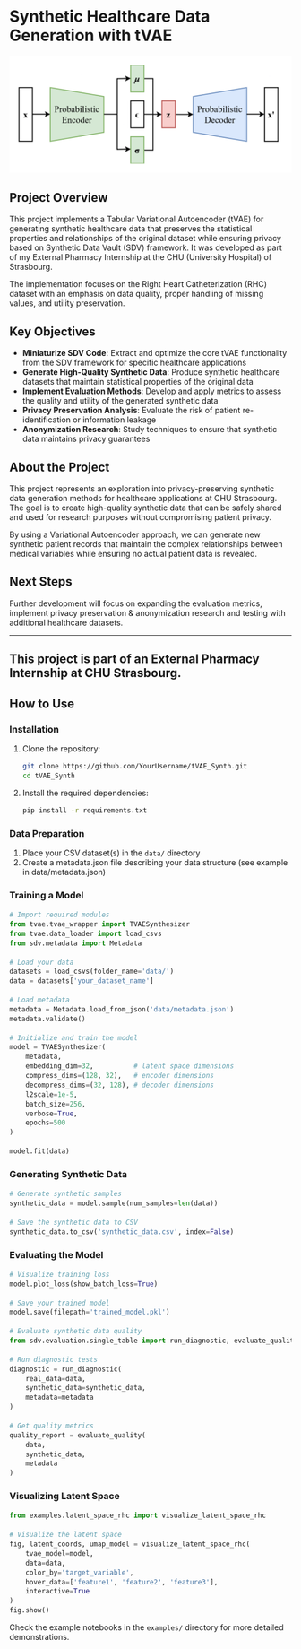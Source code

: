 # Synthetic Healthcare Data Generation with tVAE
![Reparameterized Variational Autoencoder](https://github.com/Martinfacot/tVAE_project/raw/dev/Images/Reparameterized_Variational_Autoencoder.png)

## Project Overview

This project implements a Tabular Variational Autoencoder (tVAE) for generating synthetic healthcare data that preserves the statistical properties and relationships of the original dataset while ensuring privacy based on Synthetic Data Vault (SDV) framework. It was developed as part of my External Pharmacy Internship at the CHU (University Hospital) of Strasbourg.

The implementation focuses on the Right Heart Catheterization (RHC) dataset with an emphasis on data quality, proper handling of missing values, and utility preservation.

## Key Objectives
- **Miniaturize SDV Code**: Extract and optimize the core tVAE functionality from the SDV framework for specific healthcare applications
- **Generate High-Quality Synthetic Data**: Produce synthetic healthcare datasets that maintain statistical properties of the original data
- **Implement Evaluation Methods**: Develop and apply metrics to assess the quality and utility of the generated synthetic data
- **Privacy Preservation Analysis**: Evaluate the risk of patient re-identification or information leakage
- **Anonymization Research**: Study techniques to ensure that synthetic data maintains privacy guarantees

## About the Project

This project represents an exploration into privacy-preserving synthetic data generation methods for healthcare applications at CHU Strasbourg. The goal is to create high-quality synthetic data that can be safely shared and used for research purposes without compromising patient privacy.

By using a Variational Autoencoder approach, we can generate new synthetic patient records that maintain the complex relationships between medical variables while ensuring no actual patient data is revealed.

## Next Steps

Further development will focus on expanding the evaluation metrics, implement privacy preservation & anonymization research and testing with additional healthcare datasets.

---
**This project is part of an External Pharmacy Internship at CHU Strasbourg.**
---

## How to Use

### Installation

1. Clone the repository:
   ```bash
   git clone https://github.com/YourUsername/tVAE_Synth.git
   cd tVAE_Synth
   ```

2. Install the required dependencies:
   ```bash
   pip install -r requirements.txt
   ```

### Data Preparation

1. Place your CSV dataset(s) in the `data/` directory
2. Create a metadata.json file describing your data structure (see example in data/metadata.json)

### Training a Model

```python
# Import required modules
from tvae.tvae_wrapper import TVAESynthesizer
from tvae.data_loader import load_csvs
from sdv.metadata import Metadata

# Load your data
datasets = load_csvs(folder_name='data/')
data = datasets['your_dataset_name']

# Load metadata
metadata = Metadata.load_from_json('data/metadata.json')
metadata.validate()

# Initialize and train the model
model = TVAESynthesizer(
    metadata,
    embedding_dim=32,          # latent space dimensions
    compress_dims=(128, 32),   # encoder dimensions
    decompress_dims=(32, 128), # decoder dimensions
    l2scale=1e-5,
    batch_size=256,
    verbose=True,
    epochs=500
)

model.fit(data)
```

### Generating Synthetic Data

```python
# Generate synthetic samples
synthetic_data = model.sample(num_samples=len(data))

# Save the synthetic data to CSV
synthetic_data.to_csv('synthetic_data.csv', index=False)
```

### Evaluating the Model

```python
# Visualize training loss
model.plot_loss(show_batch_loss=True)

# Save your trained model
model.save(filepath='trained_model.pkl')

# Evaluate synthetic data quality
from sdv.evaluation.single_table import run_diagnostic, evaluate_quality

# Run diagnostic tests
diagnostic = run_diagnostic(
    real_data=data,
    synthetic_data=synthetic_data,
    metadata=metadata
)

# Get quality metrics
quality_report = evaluate_quality(
    data,
    synthetic_data,
    metadata
)
```

### Visualizing Latent Space

```python
from examples.latent_space_rhc import visualize_latent_space_rhc

# Visualize the latent space 
fig, latent_coords, umap_model = visualize_latent_space_rhc(
    tvae_model=model,
    data=data,
    color_by='target_variable',
    hover_data=['feature1', 'feature2', 'feature3'],
    interactive=True
)
fig.show()
```

Check the example notebooks in the `examples/` directory for more detailed demonstrations.
